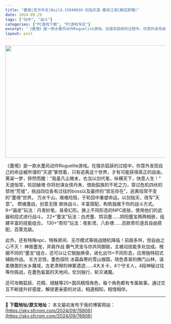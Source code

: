 ```yaml
---
title: "墨镜|官方中文|Build.15840010-剑指天道-墨染江湖|解压即撸|"
date: 2024-09-29
tags: ["动作", "战斗"]
categories: ["PC游戏下载", "PC游戏专区"]
excerpt: "《墨境》是一款水墨风动作Roguelite游戏。在猎杀狐妖的过程中，你意外发现自己的命运被所谓的”天道”掌控着，只有逃离这个世界，才有可能获得真正的自由。 黄粱一梦，猝然而醒：“我虽凡尘微末，也当以剑代笔，纵横天下，快意人生！” 天道恒常，轮回破境 你将扮演女侠丹朱，借助狐族的不死之力，穿过危机四伏&hellip;"
layout: post
---
```


<img class="aligncenter size-full wp-image-76785" src="https://sky.sfcrom.com/wp-content/uploads/2024/09/2024092905323368.webp" alt="" width="616" height="353" />

《墨境》是一款水墨风动作Roguelite游戏。在猎杀狐妖的过程中，你意外发现自己的命运被所谓的”天道”掌控着，只有逃离这个世界，才有可能获得真正的自由。
黄粱一梦，猝然而醒：“我虽凡尘微末，也当以剑代笔，纵横天下，快意人生！”
天道恒常，轮回破境
你将扮演女侠丹朱，借助狐族的不死之力，穿过危机四伏的禁地“荒墟”，挑战四位各有过往的boss以及最终的“禁忌存在”，逃离恒常不变的”墨境”世界。
万水千山，艰难险阻，于轮回中重塑命运。以剑指天，改写”天意”。
燃魂激战，创意无限
爽快战斗，丰富搭配，构筑独属于你的战斗方式。
9+“画皮”玩法：丹青妙笔，易骨幻形。换上不同形态的NPC皮肤，使用他们的武器和招式进行战斗。
22+“墨宝”玩法：白虎墨、鸩羽墨……阴阳墨宝两两相嵌，组建丰富的技能组合。
130+“奇珍”玩法：夜影鸢、八卦镖……百款奇珍道具自由搭配，百策克敌。

此外，还有特殊npc、特殊房间、无尽模式等挑战随机降临！前路多舛，但自由之心不灭！
神兽墨宠，并肩作战
霸气灵宠与你共同御敌，主被动技能多处加成。根据不同的“墨宝”组合，还可以让它脱胎换骨，进化出15+不同形态，应用独特招式辅助作战。
东方志怪，墨色探险
冰霜森寒的雪山猴国，晓色青翠的佛门山林，温柔旖旎的水乡魔域，古老肃穆的神冢遗迹……4大关卡，4个守关人，4段神秘过往等你挑战，在墨色氤氲的天地间，仗剑独行，斩灭诸魔。

还可攻略狐妖、花精、镜魅等20+国风精怪角色，每个角色都有专属故事。通过交互不断提升好感度，解锁更亲密的对话，相遇相知，相惜相伴。

---
📖 **下载地址/原文地址：** 本文最初发布于我的博客网站：[https://sky.sfcrom.com/2024/09/76806](https://sky.sfcrom.com/2024/09/76806)
